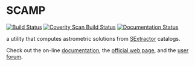 # SCAMP 

[![Build Status](https://travis-ci.org/astromatic/scamp.svg?branch=master)](https://travis-ci.org/astromatic/scamp)
[![Coverity Scan Build Status](https://scan.coverity.com/projects/scamp/badge.svg)](https://scan.coverity.com/projects/scamp)
[![Documentation Status](https://readthedocs.org/projects/scamp/badge/?version=latest)](http://scamp.readthedocs.io/en/latest/?badge=latest)

a utility that computes astrometric solutions from [SExtractor] catalogs.

Check out the on-line [documentation], the [official web page], and the [user forum].

[SExtractor]: http://astromatic.net/software/sextractor
[documentation]: http://scamp.readthedocs.org
[official web page]: http://astromatic.net/software/scamp
[user forum]: http://astromatic.net/forum/forumdisplay.php?fid=6


